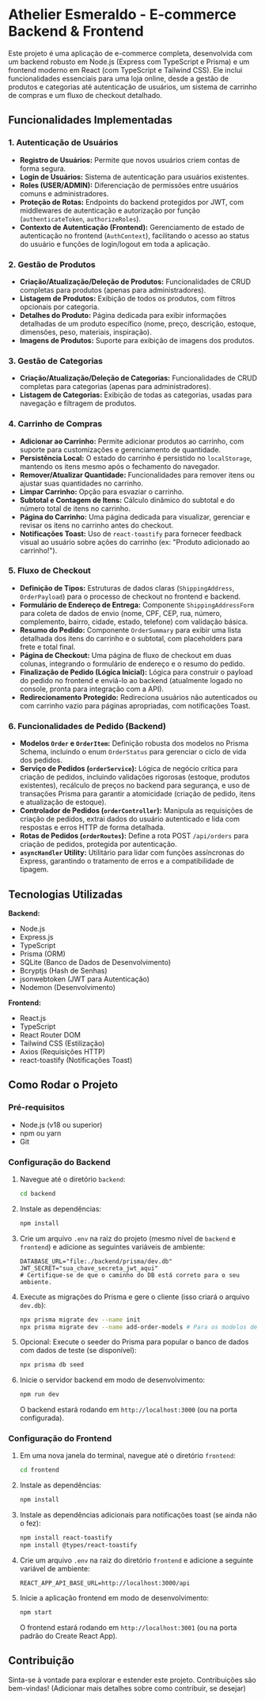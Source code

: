 # Athelier Esmeraldo - E-commerce Backend & Frontend

Este projeto é uma aplicação de e-commerce completa, desenvolvida com um backend robusto em Node.js (Express com TypeScript e Prisma) e um frontend moderno em React (com TypeScript e Tailwind CSS). Ele inclui funcionalidades essenciais para uma loja online, desde a gestão de produtos e categorias até autenticação de usuários, um sistema de carrinho de compras e um fluxo de checkout detalhado.

## Funcionalidades Implementadas

### 1. Autenticação de Usuários

*   **Registro de Usuários:** Permite que novos usuários criem contas de forma segura.
*   **Login de Usuários:** Sistema de autenticação para usuários existentes.
*   **Roles (USER/ADMIN):** Diferenciação de permissões entre usuários comuns e administradores.
*   **Proteção de Rotas:** Endpoints do backend protegidos por JWT, com middlewares de autenticação e autorização por função (`authenticateToken`, `authorizeRoles`).
*   **Contexto de Autenticação (Frontend):** Gerenciamento de estado de autenticação no frontend (`AuthContext`), facilitando o acesso ao status do usuário e funções de login/logout em toda a aplicação.

### 2. Gestão de Produtos

*   **Criação/Atualização/Deleção de Produtos:** Funcionalidades de CRUD completas para produtos (apenas para administradores).
*   **Listagem de Produtos:** Exibição de todos os produtos, com filtros opcionais por categoria.
*   **Detalhes do Produto:** Página dedicada para exibir informações detalhadas de um produto específico (nome, preço, descrição, estoque, dimensões, peso, materiais, inspiração).
*   **Imagens de Produtos:** Suporte para exibição de imagens dos produtos.

### 3. Gestão de Categorias

*   **Criação/Atualização/Deleção de Categorias:** Funcionalidades de CRUD completas para categorias (apenas para administradores).
*   **Listagem de Categorias:** Exibição de todas as categorias, usadas para navegação e filtragem de produtos.

### 4. Carrinho de Compras

*   **Adicionar ao Carrinho:** Permite adicionar produtos ao carrinho, com suporte para customizações e gerenciamento de quantidade.
*   **Persistência Local:** O estado do carrinho é persistido no `localStorage`, mantendo os itens mesmo após o fechamento do navegador.
*   **Remover/Atualizar Quantidade:** Funcionalidades para remover itens ou ajustar suas quantidades no carrinho.
*   **Limpar Carrinho:** Opção para esvaziar o carrinho.
*   **Subtotal e Contagem de Itens:** Cálculo dinâmico do subtotal e do número total de itens no carrinho.
*   **Página do Carrinho:** Uma página dedicada para visualizar, gerenciar e revisar os itens no carrinho antes do checkout.
*   **Notificações Toast:** Uso de `react-toastify` para fornecer feedback visual ao usuário sobre ações do carrinho (ex: "Produto adicionado ao carrinho!").

### 5. Fluxo de Checkout

*   **Definição de Tipos:** Estruturas de dados claras (`ShippingAddress`, `OrderPayload`) para o processo de checkout no frontend e backend.
*   **Formulário de Endereço de Entrega:** Componente `ShippingAddressForm` para coleta de dados de envio (nome, CPF, CEP, rua, número, complemento, bairro, cidade, estado, telefone) com validação básica.
*   **Resumo do Pedido:** Componente `OrderSummary` para exibir uma lista detalhada dos itens do carrinho e o subtotal, com placeholders para frete e total final.
*   **Página de Checkout:** Uma página de fluxo de checkout em duas colunas, integrando o formulário de endereço e o resumo do pedido.
*   **Finalização de Pedido (Lógica Inicial):** Lógica para construir o payload do pedido no frontend e enviá-lo ao backend (atualmente logado no console, pronta para integração com a API).
*   **Redirecionamento Protegido:** Redireciona usuários não autenticados ou com carrinho vazio para páginas apropriadas, com notificações Toast.

### 6. Funcionalidades de Pedido (Backend)

*   **Modelos `Order` e `OrderItem`:** Definição robusta dos modelos no Prisma Schema, incluindo o enum `OrderStatus` para gerenciar o ciclo de vida dos pedidos.
*   **Serviço de Pedidos (`orderService`):** Lógica de negócio crítica para criação de pedidos, incluindo validações rigorosas (estoque, produtos existentes), recálculo de preços no backend para segurança, e uso de transações Prisma para garantir a atomicidade (criação de pedido, itens e atualização de estoque).
*   **Controlador de Pedidos (`orderController`):** Manipula as requisições de criação de pedidos, extrai dados do usuário autenticado e lida com respostas e erros HTTP de forma detalhada.
*   **Rotas de Pedidos (`orderRoutes`):** Define a rota POST `/api/orders` para criação de pedidos, protegida por autenticação.
*   **`asyncHandler` Utility:** Utilitário para lidar com funções assíncronas do Express, garantindo o tratamento de erros e a compatibilidade de tipagem.

## Tecnologias Utilizadas

**Backend:**
*   Node.js
*   Express.js
*   TypeScript
*   Prisma (ORM)
*   SQLite (Banco de Dados de Desenvolvimento)
*   Bcryptjs (Hash de Senhas)
*   jsonwebtoken (JWT para Autenticação)
*   Nodemon (Desenvolvimento)

**Frontend:**
*   React.js
*   TypeScript
*   React Router DOM
*   Tailwind CSS (Estilização)
*   Axios (Requisições HTTP)
*   react-toastify (Notificações Toast)

## Como Rodar o Projeto

### Pré-requisitos

*   Node.js (v18 ou superior)
*   npm ou yarn
*   Git

### Configuração do Backend

1.  Navegue até o diretório `backend`:
    ```bash
    cd backend
    ```
2.  Instale as dependências:
    ```bash
    npm install
    ```
3.  Crie um arquivo `.env` na raiz do projeto (mesmo nível de `backend` e `frontend`) e adicione as seguintes variáveis de ambiente:
    ```
    DATABASE_URL="file:./backend/prisma/dev.db"
    JWT_SECRET="sua_chave_secreta_jwt_aqui"
    # Certifique-se de que o caminho do DB está correto para o seu ambiente.
    ```
4.  Execute as migrações do Prisma e gere o cliente (isso criará o arquivo `dev.db`):
    ```bash
    npx prisma migrate dev --name init
    npx prisma migrate dev --name add-order-models # Para os modelos de pedido
    ```
5.  Opcional: Execute o seeder do Prisma para popular o banco de dados com dados de teste (se disponível):
    ```bash
    npx prisma db seed
    ```
6.  Inicie o servidor backend em modo de desenvolvimento:
    ```bash
    npm run dev
    ```
    O backend estará rodando em `http://localhost:3000` (ou na porta configurada).

### Configuração do Frontend

1.  Em uma nova janela do terminal, navegue até o diretório `frontend`:
    ```bash
    cd frontend
    ```
2.  Instale as dependências:
    ```bash
    npm install
    ```
3.  Instale as dependências adicionais para notificações toast (se ainda não o fez):
    ```bash
    npm install react-toastify
    npm install @types/react-toastify
    ```
4.  Crie um arquivo `.env` na raiz do diretório `frontend` e adicione a seguinte variável de ambiente:
    ```
    REACT_APP_API_BASE_URL=http://localhost:3000/api
    ```
5.  Inicie a aplicação frontend em modo de desenvolvimento:
    ```bash
    npm start
    ```
    O frontend estará rodando em `http://localhost:3001` (ou na porta padrão do Create React App).

## Contribuição

Sinta-se à vontade para explorar e estender este projeto. Contribuições são bem-vindas! (Adicionar mais detalhes sobre como contribuir, se desejar)
